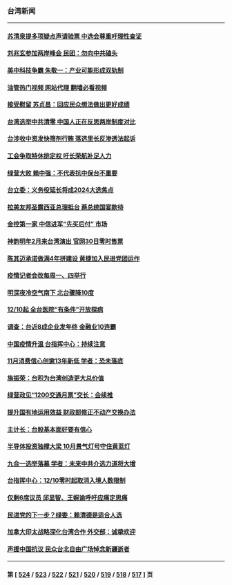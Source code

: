 ### 台湾新闻
---
#### [苏清泉提多项疑点声请验票 中选会尊重吁理性查证](../../pages/ncid1349361/n13874615.md?11290045) 
#### [刘兆玄参加两岸峰会  民团：勿向中共磕头](../../pages/ncid1349361/n13874602.md?11290045) 
#### [美中科技争霸 朱敬一：产业可能形成双轨制](../../pages/ncid1349361/n13874697.md?11290045) 
#### [油管热门视频 网站代理 翻墙必看视频](http://138.2.39.72:81/youtube.html?epic-marker?11290045)
#### [接受慰留 苏贞昌：回应民众想法做出更好成绩](../../pages/ncid1349361/n13874694.md?11290045) 
#### [台湾选举中共清零 中国人正在反思两岸制度对比](../../pages/ncid1349361/n13874607.md?11290045) 
#### [台涉收中资发快筛剂行贿 落选里长反渗透法起诉](../../pages/ncid1349361/n13874720.md?11290045) 
#### [工会争取特休排定权 吁长荣航补足人力](../../pages/ncid1349361/n13874723.md?11290045) 
#### [绿营大败 赖中强：不代表抗中保台不重要](../../pages/ncid1349361/n13874614.md?11290045) 
#### [台立委：义务役延长将成2024大选焦点](../../pages/ncid1349361/n13874724.md?11290045) 
#### [拉美友邦圣露西亚总理抵台 蔡总统国宴款待](../../pages/ncid1349361/n13874634.md?11290045) 
#### [金控第一家 中信进军“先买后付” 市场](../../pages/ncid1349361/n13874641.md?11290045) 
#### [神韵明年2月来台湾演出 官网30日零时售票](../../pages/ncid1349361/n13874655.md?11290045) 
#### [陈其迈承诺做满4年拼建设 黄捷加入民进党团运作](../../pages/ncid1349361/n13874613.md?11290045) 
#### [疫情记者会改每周一、四举行](../../pages/ncid1349361/n13874662.md?11290045) 
#### [明深夜冷空气南下 北台骤降10度](../../pages/ncid1349361/n13874661.md?11290045) 
#### [12/10起 全台医院“有条件”开放探病](../../pages/ncid1349361/n13874658.md?11290045) 
#### [调查：台近8成企业发年终 金融业10连霸](../../pages/ncid1349361/n13874663.md?11290045) 
#### [中国疫情升温 台指挥中心：持续注意](../../pages/ncid1349361/n13874666.md?11290045) 
#### [11月消费信心创逾13年新低 学者：恐未落底](../../pages/ncid1349361/n13874649.md?11290045) 
#### [施振荣：台积为台湾创造更大总价值](../../pages/ncid1349361/n13874646.md?11290045) 
#### [绿营政见“1200交通月票”交长：会续推](../../pages/ncid1349361/n13874667.md?11290045) 
#### [提升国有地运用效益 财政部修正不动产交换办法](../../pages/ncid1349361/n13874645.md?11290045) 
#### [主计长：台股基本面好要有信心](../../pages/ncid1349361/n13874643.md?11290045) 
#### [半导体投资独撑大梁 10月景气灯号守住黄蓝灯](../../pages/ncid1349361/n13874638.md?11290045) 
#### [九合一选举落幕 学者：未来中共介选力道将大增](../../pages/ncid1349361/n13874611.md?11290045) 
#### [台指挥中心：12/10零时起取消入境人数限制](../../pages/ncid1349361/n13874592.md?11290045) 
#### [仅剩6席议员 邱显智、王婉谕呼吁应痛定思痛](../../pages/ncid1349361/n13874617.md?11290045) 
#### [民进党的下一步？绿委：赖清德是适合人选](../../pages/ncid1349361/n13874618.md?11290045) 
#### [加拿大印太战略深化台湾合作 外交部：诚挚欢迎](../../pages/ncid1349361/n13874586.md?11290045) 
#### [声援中国抗议 民众台北自由广场悼念新疆逝者](../../pages/ncid1349361/n13874551.md?11290045) 

---
#### 第 [ [524](./524.md?11290045) / [523](./523.md?11290045) / [522](./522.md?11290045) / [521](./521.md?11290045) / [520](./520.md?11290045) / [519](./519.md?11290045) / [518](./518.md?11290045) / [517](./517.md?11290045) ] 页
